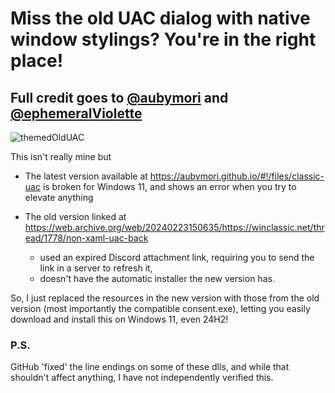 
# Miss the old UAC dialog with native window stylings? You're in the right place!
## Full credit goes to [@aubymori](https://github.com/aubymori) and [@ephemeralViolette](https://github.com/ephemeralViolette/)

![themedOldUAC](https://github.com/user-attachments/assets/70e1ee9f-c676-4034-82ab-d890a117aae9)


This isn't really mine but 
- The latest version available at https://aubymori.github.io/#!/files/classic-uac is broken for Windows 11, and shows an error when you try to elevate anything
  
- The old version linked at https://web.archive.org/web/20240223150635/https://winclassic.net/thread/1778/non-xaml-uac-back
  - used an expired Discord attachment link, requiring you to send the link in a server to refresh it,
  - doesn't have the automatic installer the new version has.
 
So, I just replaced the resources in the new version with those from the old version (most importantly the compatible consent.exe), letting you easily download and install this on Windows 11, even 24H2!

### P.S. 
GitHub 'fixed' the line endings on some of these dlls, and while that shouldn't affect anything, I have not independently verified this.

